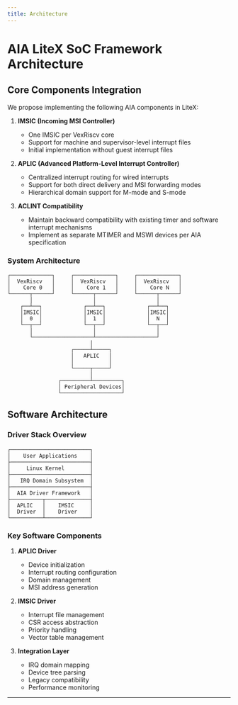 ```yaml
---
title: Architecture
---
```


# AIA LiteX SoC Framework Architecture

## Core Components Integration

We propose implementing the following AIA components in LiteX:

1. **IMSIC (Incoming MSI Controller)**
   - One IMSIC per VexRiscv core
   - Support for machine and supervisor-level interrupt files
   - Initial implementation without guest interrupt files

2. **APLIC (Advanced Platform-Level Interrupt Controller)**
   - Centralized interrupt routing for wired interrupts
   - Support for both direct delivery and MSI forwarding modes
   - Hierarchical domain support for M-mode and S-mode

3. **ACLINT Compatibility**
   - Maintain backward compatibility with existing timer and software interrupt mechanisms
   - Implement as separate MTIMER and MSWI devices per AIA specification

### System Architecture

```
┌─────────────┐     ┌─────────────┐     ┌─────────────┐
│  VexRiscv   │     │  VexRiscv   │     │  VexRiscv   │
│    Core 0   │     │    Core 1   │     │    Core N   │
└──────┬──────┘     └──────┬──────┘     └──────┬──────┘
       │                   │                   │
    ┌──┴──┐             ┌──┴──┐             ┌──┴──┐
    │IMSIC│             │IMSIC│             │IMSIC│
    │  0  │             │  1  │             │  N  │
    └──┬──┘             └──┬──┘             └──┬──┘
       │                   │                   │
       └───────────────────┴───────────────────┘
                          │
                    ┌─────┴─────┐
                    │   APLIC   │
                    │           │
                    └─────┬─────┘
                          │
                ┌─────────┴─────────┐
                │ Peripheral Devices│
                └───────────────────┘
```




## Software Architecture

### Driver Stack Overview

```
┌─────────────────────────┐
│    User Applications    │
├─────────────────────────┤
│     Linux Kernel        │
├─────────────────────────┤
│   IRQ Domain Subsystem  │
├─────────────────────────┤
│  AIA Driver Framework   │
├──────────┬──────────────┤
│  APLIC   │    IMSIC     │
│  Driver  │    Driver    │
└──────────┴──────────────┘
```

### Key Software Components

1. **APLIC Driver**
   - Device initialization
   - Interrupt routing configuration
   - Domain management
   - MSI address generation

2. **IMSIC Driver**
   - Interrupt file management
   - CSR access abstraction
   - Priority handling
   - Vector table management

3. **Integration Layer**
   - IRQ domain mapping
   - Device tree parsing
   - Legacy compatibility
   - Performance monitoring

---
